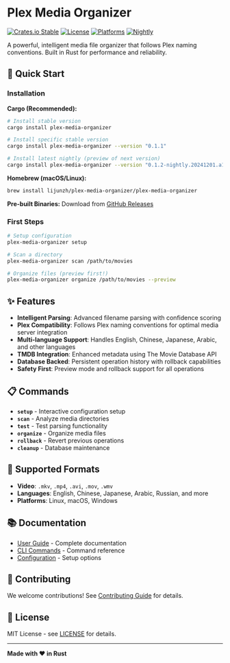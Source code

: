 # Plex Media Organizer

[![Crates.io Stable](https://img.shields.io/badge/crates.io-0.1.1-orange)](https://crates.io/crates/plex-media-organizer)
[![License](https://img.shields.io/github/license/lijunzh/plex-media-organizer)](https://github.com/lijunzh/plex-media-organizer/blob/main/LICENSE)
[![Platforms](https://img.shields.io/badge/platforms-linux%20%7C%20macos%20%7C%20windows-lightgrey)](https://github.com/lijunzh/plex-media-organizer/releases)
[![Nightly](https://img.shields.io/github/actions/workflow/status/lijunzh/plex-media-organizer/nightly.yml?label=nightly%20build)](https://github.com/lijunzh/plex-media-organizer/actions/workflows/nightly.yml)

A powerful, intelligent media file organizer that follows Plex naming conventions. Built in Rust for performance and reliability.

## 🚀 Quick Start

### Installation

**Cargo (Recommended):**
```bash
# Install stable version
cargo install plex-media-organizer

# Install specific stable version
cargo install plex-media-organizer --version "0.1.1"

# Install latest nightly (preview of next version)
cargo install plex-media-organizer --version "0.1.2-nightly.20241201.a1b2c3d"
```

**Homebrew (macOS/Linux):**
```bash
brew install lijunzh/plex-media-organizer/plex-media-organizer
```

**Pre-built Binaries:**
Download from [GitHub Releases](https://github.com/lijunzh/plex-media-organizer/releases)

### First Steps

```bash
# Setup configuration
plex-media-organizer setup

# Scan a directory
plex-media-organizer scan /path/to/movies

# Organize files (preview first!)
plex-media-organizer organize /path/to/movies --preview
```

## ✨ Features

- **Intelligent Parsing**: Advanced filename parsing with confidence scoring
- **Plex Compatibility**: Follows Plex naming conventions for optimal media server integration
- **Multi-language Support**: Handles English, Chinese, Japanese, Arabic, and other languages
- **TMDB Integration**: Enhanced metadata using The Movie Database API
- **Database Backed**: Persistent operation history with rollback capabilities
- **Safety First**: Preview mode and rollback support for all operations

## 📋 Commands

- **`setup`** - Interactive configuration setup
- **`scan`** - Analyze media directories
- **`test`** - Test parsing functionality
- **`organize`** - Organize media files
- **`rollback`** - Revert previous operations
- **`cleanup`** - Database maintenance

## 📁 Supported Formats

- **Video**: `.mkv`, `.mp4`, `.avi`, `.mov`, `.wmv`
- **Languages**: English, Chinese, Japanese, Arabic, Russian, and more
- **Platforms**: Linux, macOS, Windows

## 📚 Documentation

- [User Guide](docs/user/) - Complete documentation
- [CLI Commands](docs/user/cli-commands.md) - Command reference
- [Configuration](docs/user/configuration.md) - Setup options

## 🤝 Contributing

We welcome contributions! See [Contributing Guide](CONTRIBUTING.md) for details.

## 📝 License

MIT License - see [LICENSE](LICENSE) for details.

---

**Made with ❤️ in Rust**
